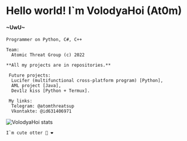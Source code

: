 <html>
  <head>
    <h1> Hello world! I`m VolodyaHoi (At0m) </h1>
    <h4>~UwU~</h4> 
  </head>
  <body>
    
    Programmer on Python, C#, C++ 
    
    Team:
      Atomic Threat Group (c) 2022

    **All my projects are in repositories.**

     Future projects:
      Lucifer (multifunctional cross-platform program) [Python],
      AML project [Java],
      Dev1lz kiss [Python + Termux].

     My links:
      Telegram: @atomthreatsup 
      Vkontakte: @id631406971

  <p><img align="center" src="https://github-readme-stats.vercel.app/api/top-langs?username=VolodyaHoi&show_icons=true&theme=dracula&hide_border=true&locale=en&layout=compact" alt="VolodyaHoi stats" /></p>
      
  </body>
</html>

    I`m cute otter 🦦 ❤️
